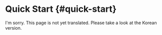 # Quick Start {#quick-start}

I'm sorry. This page is not yet translated. Please take a look at the Korean version.
